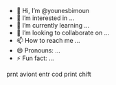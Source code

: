 - 👋 Hi, I’m @younesbimoun
- 👀 I’m interested in ...
- 🌱 I’m currently learning ...
- 💞️ I’m looking to collaborate on ...
- 📫 How to reach me ...
- 😄 Pronouns: ...
- ⚡ Fun fact: ...

<!---
younesbimoun/younesbimoun is a ✨ special ✨ repository because its `README.md` (this file) appears on your GitHub profile.
You can click the Preview link to take a look at your changes.
--->
prnt aviont
entr cod 
print chift 
